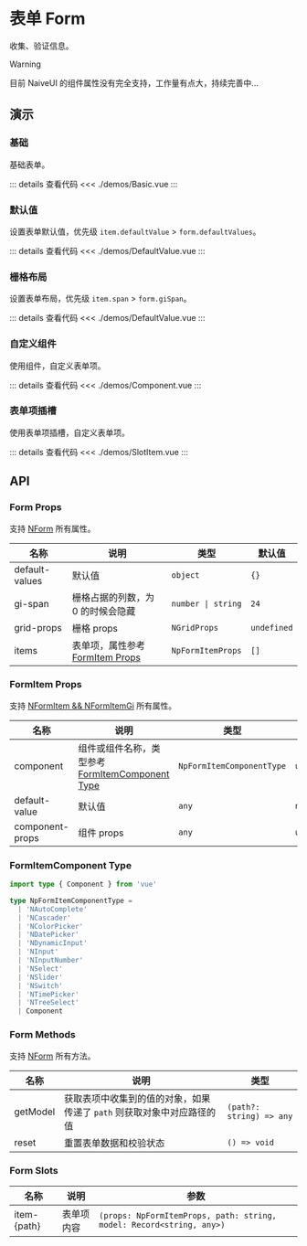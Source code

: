 # 表单 Form

收集、验证信息。

> [!WARNING]
> 目前 NaiveUI 的组件属性没有完全支持，工作量有点大，持续完善中...

## 演示

<script setup lang="ts">
import { Basic, DefaultValue, Grid, Component, SlotItem } from './demos'
</script>

### 基础

基础表单。

<Basic />

::: details 查看代码
<<< ./demos/Basic.vue
:::

### 默认值

设置表单默认值，优先级 `item.defaultValue` > `form.defaultValues`。

<DefaultValue />

::: details 查看代码
<<< ./demos/DefaultValue.vue
:::

### 栅格布局

设置表单布局，优先级 `item.span` > `form.giSpan`。

<Grid />

::: details 查看代码
<<< ./demos/DefaultValue.vue
:::

### 自定义组件

使用组件，自定义表单项。

<Component />

::: details 查看代码
<<< ./demos/Component.vue
:::

### 表单项插槽

使用表单项插槽，自定义表单项。

<SlotItem />

::: details 查看代码
<<< ./demos/SlotItem.vue
:::

## API

### Form Props

支持 [NForm](https://www.naiveui.com/zh-CN/light/components/form#Form-Props) 所有属性。

| 名称           | 说明                                               | 类型               | 默认值      |
| -------------- | -------------------------------------------------- | ------------------ | ----------- |
| default-values | 默认值                                             | `object`           | `{}`        |
| gi-span        | 栅格占据的列数，为 0 的时候会隐藏                  | `number \| string` | `24`        |
| grid-props     | 栅格 props                                         | `NGridProps`       | `undefined` |
| items          | 表单项，属性参考 [FormItem Props](#formitem-props) | `NpFormItemProps`  | `[]`        |

### FormItem Props

支持 [NFormItem && NFormItemGi](https://www.naiveui.com/zh-CN/light/components/form#FormItem-Props) 所有属性。

| 名称            | 说明                                                                       | 类型                      | 默认值      |
| --------------- | -------------------------------------------------------------------------- | ------------------------- | ----------- |
| component       | 组件或组件名称，类型参考 [FormItemComponent Type](#formitemcomponent-type) | `NpFormItemComponentType` | `undefined` |
| default-value   | 默认值                                                                     | `any`                     | `null`      |
| component-props | 组件 props                                                                 | `any`                     | `undefined` |

### FormItemComponent Type

```ts
import type { Component } from 'vue'

type NpFormItemComponentType =
  | 'NAutoComplete'
  | 'NCascader'
  | 'NColorPicker'
  | 'NDatePicker'
  | 'NDynamicInput'
  | 'NInput'
  | 'NInputNumber'
  | 'NSelect'
  | 'NSlider'
  | 'NSwitch'
  | 'NTimePicker'
  | 'NTreeSelect'
  | Component
```

### Form Methods

支持 [NForm](https://www.naiveui.com/zh-CN/light/components/form#Form-Methods) 所有方法。

| 名称     | 说明                                                                   | 类型                     |
| -------- | ---------------------------------------------------------------------- | ------------------------ |
| getModel | 获取表项中收集到的值的对象，如果传递了 `path` 则获取对象中对应路径的值 | `(path?: string) => any` |
| reset    | 重置表单数据和校验状态                                                 | `() => void`             |

### Form Slots

| 名称          | 说明       | 参数                                                                 |
| ------------- | ---------- | -------------------------------------------------------------------- |
| item-\{path\} | 表单项内容 | `(props: NpFormItemProps, path: string, model: Record<string, any>)` |
